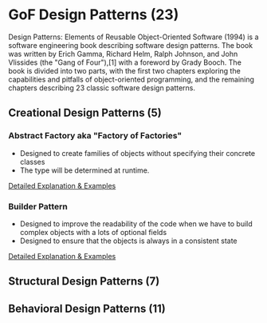 # GoF Design Patterns (23)

Design Patterns: Elements of Reusable Object-Oriented Software (1994) is a software engineering book describing software design patterns. 
The book was written by Erich Gamma, Richard Helm, Ralph Johnson, and John Vlissides (the "Gang of Four"),[1] with a foreword by 
Grady Booch. The book is divided into two parts, with the first two chapters exploring the capabilities and pitfalls of 
object-oriented programming, and the remaining chapters describing 23 classic software design patterns. 

## Creational Design Patterns (5)

### Abstract Factory aka "Factory of Factories"
* Designed to create families of objects without specifying their concrete classes
* The type will be determined at runtime.

[Detailed Explanation & Examples](https://github.com/Iretha/ebook-design-patterns/blob/master/src/com/smdev/gof/creational/abstract_factory/Pattern_Explained.md)

### Builder Pattern
* Designed to improve the readability of the code when we have to build complex objects with a lots of optional fields
* Designed to ensure that the objects is always in a consistent state

[Detailed Explanation & Examples](https://github.com/Iretha/ebook-design-patterns/blob/master/src/com/smdev/gof/creational/builder/Pattern_Explained.md)

## Structural Design Patterns (7)
## Behavioral Design Patterns (11)
